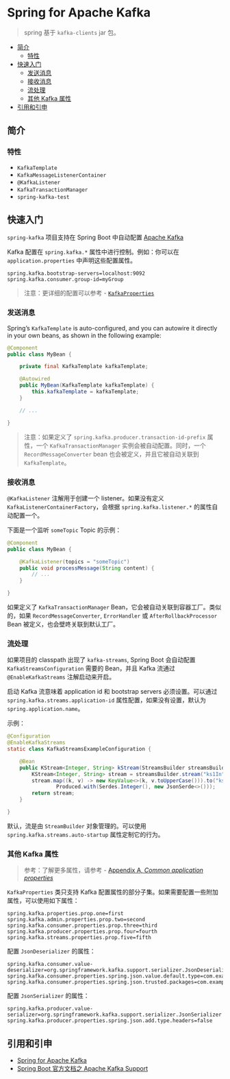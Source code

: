 # Spring for Apache Kafka

> spring 基于 `kafka-clients` jar 包。

<!-- TOC depthFrom:2 depthTo:3 -->

- [简介](#简介)
    - [特性](#特性)
- [快速入门](#快速入门)
    - [发送消息](#发送消息)
    - [接收消息](#接收消息)
    - [流处理](#流处理)
    - [其他 Kafka 属性](#其他-kafka-属性)
- [引用和引申](#引用和引申)

<!-- /TOC -->

## 简介

### 特性

- `KafkaTemplate`
- `KafkaMessageListenerContainer`
- `@KafkaListener`
- `KafkaTransactionManager`
- `spring-kafka-test`

## 快速入门

`spring-kafka` 项目支持在 Spring Boot 中自动配置 [Apache Kafka](https://kafka.apache.org/)

Kafka 配置在 `spring.kafka.*` 属性中进行控制。例如：你可以在 `application.properties` 中声明这些配置属性。

```properties
spring.kafka.bootstrap-servers=localhost:9092
spring.kafka.consumer.group-id=myGroup
```

> 注意：更详细的配置可以参考 - [`KafkaProperties`](https://github.com/spring-projects/spring-boot/tree/v2.1.0.RELEASE/spring-boot-project/spring-boot-autoconfigure/src/main/java/org/springframework/boot/autoconfigure/kafka/KafkaProperties.java)

### 发送消息

Spring’s `KafkaTemplate` is auto-configured, and you can autowire it directly in your own beans, as shown in the following example:

```java
@Component
public class MyBean {

	private final KafkaTemplate kafkaTemplate;

	@Autowired
	public MyBean(KafkaTemplate kafkaTemplate) {
		this.kafkaTemplate = kafkaTemplate;
	}

	// ...

}
```

> 注意：如果定义了 `spring.kafka.producer.transaction-id-prefix` 属性，一个 `KafkaTransactionManager` 实例会被自动配置。同时，一个 `RecordMessageConverter` bean 也会被定义，并且它被自动关联到 `KafkaTemplate`。

### 接收消息

`@KafkaListener` 注解用于创建一个 listener。如果没有定义 `KafkaListenerContainerFactory`，会根据 `spring.kafka.listener.*` 的属性自动配置一个。

下面是一个监听 `someTopic` Topic 的示例：

```java
@Component
public class MyBean {

	@KafkaListener(topics = "someTopic")
	public void processMessage(String content) {
		// ...
	}

}
```

如果定义了 `KafkaTransactionManager` Bean，它会被自动关联到容器工厂。类似的，如果 `RecordMessageConverter`, `ErrorHandler` 或 `AfterRollbackProcessor` Bean 被定义，也会壁咚关联到默认工厂。

### 流处理

如果项目的 classpath 出现了 `kafka-streams`, Spring Boot 会自动配置 `KafkaStreamsConfiguration` 需要的 Bean，并且 Kafka 流通过 `@EnableKafkaStreams` 注解启动来开启。

启动 Kafka 流意味着 application id 和 bootstrap servers 必须设置。可以通过 `spring.kafka.streams.application-id` 属性配置，如果没有设置，默认为 `spring.application.name`。

示例：

```java
@Configuration
@EnableKafkaStreams
static class KafkaStreamsExampleConfiguration {

	@Bean
	public KStream<Integer, String> kStream(StreamsBuilder streamsBuilder) {
		KStream<Integer, String> stream = streamsBuilder.stream("ks1In");
		stream.map((k, v) -> new KeyValue<>(k, v.toUpperCase())).to("ks1Out",
				Produced.with(Serdes.Integer(), new JsonSerde<>()));
		return stream;
	}

}
```

默认，流是由 `StreamBuilder` 对象管理的。可以使用 `spring.kafka.streams.auto-startup` 属性定制它的行为。

### 其他 Kafka 属性

> 参考：了解更多属性，请参考 - [Appendix A, _Common application properties_](https://docs.spring.io/spring-boot/docs/current/reference/html/common-application-properties.html)

`KafkaProperties` 类只支持 Kafka 配置属性的部分子集。如果需要配置一些附加属性，可以使用如下属性：

```properties
spring.kafka.properties.prop.one=first
spring.kafka.admin.properties.prop.two=second
spring.kafka.consumer.properties.prop.three=third
spring.kafka.producer.properties.prop.four=fourth
spring.kafka.streams.properties.prop.five=fifth
```

配置 `JsonDeserializer` 的属性：

```properties
spring.kafka.consumer.value-deserializer=org.springframework.kafka.support.serializer.JsonDeserializer
spring.kafka.consumer.properties.spring.json.value.default.type=com.example.Invoice
spring.kafka.consumer.properties.spring.json.trusted.packages=com.example,org.acme
```

配置 `JsonSerializer` 的属性：

```properties
spring.kafka.producer.value-serializer=org.springframework.kafka.support.serializer.JsonSerializer
spring.kafka.producer.properties.spring.json.add.type.headers=false
```

## 引用和引申

- [Spring for Apache Kafka](http://spring.io/projects/spring-kafka)
- [Spring Boot 官方文档之 Apache Kafka Support](https://docs.spring.io/spring-boot/docs/current/reference/html/boot-features-messaging.html#boot-features-kafka)
